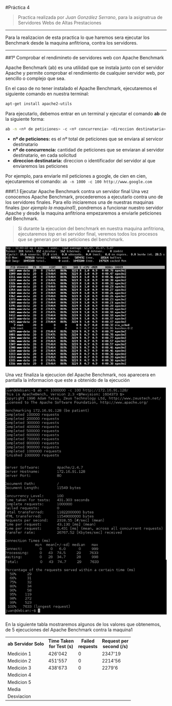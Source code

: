 #Práctica 4
>Practica realizada por *Juan González Serrano*, para la asignatrua de Servidores Webs de Altas Prestaciones

***
Para la realizacion de esta practica lo que haremos sera ejecutar los Benchmark desde la maquina anfitriona, contra los servidores.
***

##1º Comprobar el rendimineto de servidores web con Apache Benchmark

Apache Benchmark (ab) es una utilidad que se instala junto con el servidor Apache y permite comprobar el rendimiento de cualquier servidor web, por sencillo o complejo que sea.

En el caso de no tener instalado el Apache Benchmark, ejecutaremos el siguiente comando en nuestra terminal:

```sh
apt-get install apache2-utils
```

Para ejecutarlo, debemos entrar en un terminal y ejecutar el comando **ab** de la siguiente forma:
```sh
ab -n <nº de peticiones> -c <nº concurrencia> <direccion destinataria>
```
* **nº de peticiones:** es el nº total de peticiones que se enviara al servicor destinatario
* **nº de concurrencia:** cantidad de peticiones que se enviaran al servidor destinatario, en cada solicitud
* **direccion destinataria:** direccion o identificador del servidor al que enviaremos las peticiones

Por ejemplo, para enviarle mil peticiones a google, de cien en cien, ejecutaremos el comando: ```ab -n 1000 -c 100 http://www.google.com```

###1.1 Ejecutar Apache Benchmark contra un servidor final
Una vez conocemos Apache Benchmark, procederemos a ejecutarlo contra uno de los servidores finales. Para ello iniciaremos una de nuestras maquinas finales *(por ejemplo la maquina1)*, pondremos a funcionar nuestro servidor Apache y desde la maquina anfitriona empezaremos a enviarle peticiones del Benchmark.

>Si durante la ejecucion del benchmark en nuestra maquina anfitriona, ejecutaremos *top* en el servidor final, veremos todos los procesos que se generan por las peticiones del benchmark.

><p align="center">
  <img src="https://github.com/naujgs/SWAP1516/blob/master/Practica4/img/ab_top.png" width=600px>
  </p>

Una vez finaliza la ejecucion del Apache Benchmark, nos aparecera en pantalla la informacion que este a obtenido de la ejecución

<p align="center">
  <img src="https://github.com/naujgs/SWAP1516/blob/master/Practica4/img/ab_ejecucion1.png" width=600px>
  </p>

En la siguiente tabla mostraremos algunos de los valores que obtenemos, de 5 ejecuciones del Apache Benchmark contra la maquina1

<table>
  <tr>
    <th>ab Servidor Solo<br></th>
    <th>Time Taken<br>for Test (s)<br></th>
    <th>Failed<br>requests<br></th>
    <th>Request per<br>second (/s)<br></th>
  </tr>
  <tr>
    <td>Medición 1<br></td>
    <td>426'042</td>
    <td>0</td>
    <td>2347'19<br></td>
  </tr>
  <tr>
    <td>Medición 2<br></td>
    <td>451'557</td>
    <td>0</td>
    <td>2214'56</td>
  </tr>
  <tr>
    <td>Medición 3<br></td>
    <td>438'673<br></td>
    <td>0</td>
    <td>2279'6</td>
  </tr>
  <tr>
    <td>Medicion 4<br></td>
    <td></td>
    <td></td>
    <td></td>
  </tr>
  <tr>
    <td>Medicion 5<br></td>
    <td></td>
    <td></td>
    <td></td>
  </tr>
  <tr>
    <td>Media</td>
    <td></td>
    <td></td>
    <td></td>
  </tr>
  <tr>
    <td>Desviacion</td>
    <td></td>
    <td></td>
    <td></td>
  </tr>
</table>
